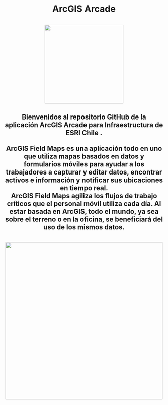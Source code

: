 <div id="title" align="center">   <h1>ArcGIS Arcade<br><br><img src="https://i.ytimg.com/vi/jAxisgj9yr8/hqdefault.jpg?sqp=-oaymwEjCPYBEIoBSFryq4qpAxUIARUAAAAAGAElAADIQj0AgKJDeAE=&rs=AOn4CLB_UvT2FZJ3HVgJNElzEdgiQ01EeQ" width="250"/></h1></div>

<div id="header" align="center">
  <h2>Bienvenidos al repositorio GitHub de la aplicación ArcGIS Arcade para Infraestructura de ESRI Chile .<br>
    <br>
    ArcGIS Field Maps es una aplicación todo en uno que utiliza mapas basados en datos y formularios móviles para ayudar a los trabajadores a capturar y editar datos, encontrar activos e información y notificar sus ubicaciones en tiempo real. <br>ArcGIS Field Maps agiliza los flujos de trabajo críticos que el personal móvil utiliza cada día. Al estar basada en ArcGIS, todo el mundo, ya sea sobre el terreno o en la oficina, se beneficiará del uso de los mismos datos.</h2><br>
    <img src="https://www.esri.com/content/dam/esrisites/en-us/arcgis/products/arcgis-field-maps/assets/arcgis-fieldmaps-banner-fg.png" width="500"/><br>
</div>

